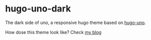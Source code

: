 hugo-uno-dark
========

The dark side of uno, a responsive hugo theme based on [hugo-uno](https://github.com/fredrikloch/hugo-uno).

How dose this theme look like? Check [my blog](https://krazycavin.github.io)
